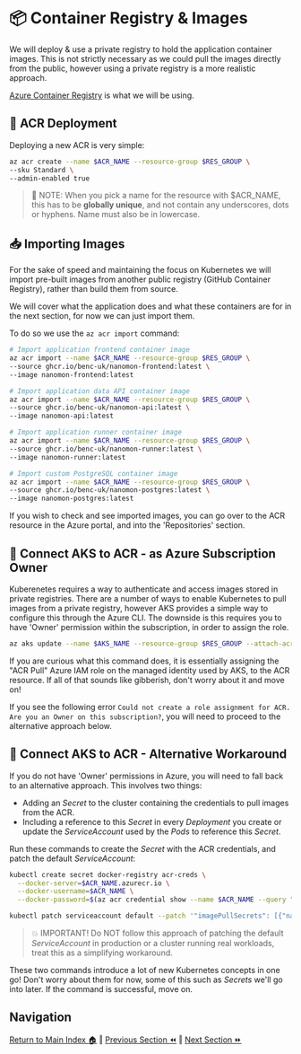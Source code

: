 # 📦 Container Registry & Images

We will deploy & use a private registry to hold the application container images. This is not strictly necessary as we
could pull the images directly from the public, however using a private registry is a more realistic approach.

[Azure Container Registry](https://docs.microsoft.com/azure/container-registry/) is what we will be using.

## 🚀 ACR Deployment

Deploying a new ACR is very simple:

```bash
az acr create --name $ACR_NAME --resource-group $RES_GROUP \
--sku Standard \
--admin-enabled true
```

> 📝 NOTE: When you pick a name for the resource with $ACR_NAME, this has to be **globally unique**, and not contain any
> underscores, dots or hyphens. Name must also be in lowercase.

## 📥 Importing Images

For the sake of speed and maintaining the focus on Kubernetes we will import pre-built images from another public
registry (GitHub Container Registry), rather than build them from source.

We will cover what the application does and what these containers are for in the next section, for now we can just
import them.

To do so we use the `az acr import` command:

```bash
# Import application frontend container image
az acr import --name $ACR_NAME --resource-group $RES_GROUP \
--source ghcr.io/benc-uk/nanomon-frontend:latest \
--image nanomon-frontend:latest

# Import application data API container image
az acr import --name $ACR_NAME --resource-group $RES_GROUP \
--source ghcr.io/benc-uk/nanomon-api:latest \
--image nanomon-api:latest

# Import application runner container image
az acr import --name $ACR_NAME --resource-group $RES_GROUP \
--source ghcr.io/benc-uk/nanomon-runner:latest \
--image nanomon-runner:latest

# Import custom PostgreSQL container image
az acr import --name $ACR_NAME --resource-group $RES_GROUP \
--source ghcr.io/benc-uk/nanomon-postgres:latest \
--image nanomon-postgres:latest
```

If you wish to check and see imported images, you can go over to the ACR resource in the Azure portal, and into the
'Repositories' section.

## 🔌 Connect AKS to ACR - as Azure Subscription Owner

Kuberenetes requires a way to authenticate and access images stored in private registries. There are a number of ways to
enable Kubernetes to pull images from a private registry, however AKS provides a simple way to configure this through
the Azure CLI. The downside is this requires you to have 'Owner' permission within the subscription, in order to assign
the role.

```bash
az aks update --name $AKS_NAME --resource-group $RES_GROUP --attach-acr $ACR_NAME
```

If you are curious what this command does, it is essentially assigning the "ACR Pull" Azure IAM role on the managed
identity used by AKS, to the ACR resource. If all of that sounds like gibberish, don't worry about it and move on!

If you see the following error `Could not create a role assignment for ACR. Are you an Owner on this subscription?`, you
will need to proceed to the alternative approach below.

## 🔌 Connect AKS to ACR - Alternative Workaround

If you do not have 'Owner' permissions in Azure, you will need to fall back to an alternative approach. This involves
two things:

- Adding an _Secret_ to the cluster containing the credentials to pull images from the ACR.
- Including a reference to this _Secret_ in every _Deployment_ you create or update the _ServiceAccount_ used by the
  _Pods_ to reference this _Secret_.

Run these commands to create the _Secret_ with the ACR credentials, and patch the default _ServiceAccount_:

```bash
kubectl create secret docker-registry acr-creds \
  --docker-server=$ACR_NAME.azurecr.io \
  --docker-username=$ACR_NAME \
  --docker-password=$(az acr credential show --name $ACR_NAME --query "passwords[0].value" -o tsv)

kubectl patch serviceaccount default --patch '"imagePullSecrets": [{"name": "acr-creds" }]'
```

> 💥 IMPORTANT! Do NOT follow this approach of patching the default _ServiceAccount_ in production or a cluster running
> real workloads, treat this as a simplifying workaround.

These two commands introduce a lot of new Kubernetes concepts in one go! Don't worry about them for now, some of this
such as _Secrets_ we'll go into later. If the command is successful, move on.

## Navigation

[Return to Main Index 🏠](../) ‖ [Previous Section ⏪](../01-cluster/) ‖ [Next Section ⏩](../03-the-application/)
